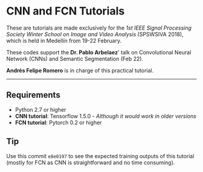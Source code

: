 # CNN and FCN Tutorials

These are tutorials are made exclusively for the *1st IEEE Signal Processing Society Winter School on Image and Video Analysis* (SPSWSIVA 2018), which is held in Medellín from 19-22 February.

These codes support the **Dr. Pablo Arbelaez**' talk on Convolutional Neural Network (CNNs) and Semantic Segmentation (Feb 22). 

**Andrés Felipe Romero** is in charge of this practical tutorial. 

----
## Requirements
- Python 2.7 or higher
- **CNN tutorial**: Tensorflow 1.5.0 - *Although it would work in older versions*
- **FCN tutorial**: Pytorch 0.2 or higher

## Tip
Use this commit `e8e0197` to see the expected training outputs of this tutorial (mostly for FCN as CNN is straightforward and no time consuming). 
